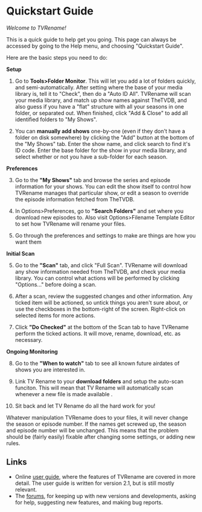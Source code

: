 # Quickstart Guide
*Welcome to TVRename!*

This is a quick guide to help get you going. This page can always be accessed by going to the Help menu, and choosing "Quickstart Guide".

Here are the basic steps you need to do:

**Setup**

1. Go to **Tools>Folder Monitor**. This will let you add a lot of folders quickly, and semi-automatically. After setting where the base of your media library is, tell it to "Check", then do a "Auto ID All". TVRename will scan your media library, and match up show names against TheTVDB, and also guess if you have a "flat" structure with all your seasons in one folder, or separated out. When finished, click "Add & Close" to add all identified folders to "My Shows".

1.  You can **manually add shows** one-by-one (even if they don't have a folder on disk somewhere) by clicking the "Add" button at the bottom of the "My Shows" tab. Enter the show name, and click search to find it's ID code. Enter the base folder for the show in your media library, and select whether or not you have a sub-folder for each season.

**Preferences**

3. Go to the **"My Shows"** tab and browse the series and episode information for your shows. You can edit the show itself to control how TVRename manages that particular show, or edit a season to override the episode information fetched from TheTVDB.

4. In Options>Preferences, go to **"Search Folders"** and set where you download new episodes to. Also visit Options>Filename Template Editor to set how TVRename will rename your files.

1. Go through the preferences and settings to make are things are how you want them

**Initial Scan**

5. Go to the **"Scan"** tab, and click "Full Scan". TVRename will download any show information needed from TheTVDB, and check your media library. You can control what actions will be performed by clicking "Options..." before doing a scan.

6. After a scan, review the suggested changes and other information. Any ticked item will be actioned, so untick things you aren't sure about, or use the checkboxes in the bottom-right of the screen. Right-click on selected items for more actions.

7. Click **"Do Checked"** at the bottom of the Scan tab to have TVRename perform the ticked actions. It will move, rename, download, etc. as necessary.

**Ongoing Monitoring**

8. Go to the **"When to watch"** tab to see all known future airdates of shows you are interested in.

9. Link TV Rename to your **download folders** and setup the auto-scan funciton. This will mean that TV Rename will automatically scan whenever a new file is made available .

4. Sit back and let TV Rename do all the hard work for you!

Whatever manipulation TVRename does to your files, it will never change the season or episode number. If the names get screwed up, the season and episode number will be unchanged. This means that the problem should be (fairly easily) fixable after changing some settings, or adding new rules.

## Links
* Online [user guide](userguide), where the features of TVRename are covered in more detail. The user guide is written for version 2.1, but is still mostly relevant.
* The [forums](https://groups.google.com/forum/#!forum/tvrename), for keeping up with new versions and developments, asking for help, suggesting new features, and making bug reports.
